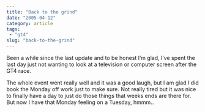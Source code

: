 ```yaml
---
title: "Back to the grind"
date: "2005-04-12"
category: article
tags:
 - "gt4"
slug: "back-to-the-grind"
---
```


<!-- ![GT4 Challenge][image-1] -->
Been a while since the last update and to be honest I’m glad, I’ve spent the last day just not wanting to look at a television or computer screen after the GT4 race.

The whole event went really well and it was a good laugh, but I am glad I did book the Monday off work just to make sure. Not really tired but it was nice to finally have a day to just do those things that weeks ends are there for. But now I have that Monday feeling on a Tuesday, hmmm..

[image-1]:	/images/gt4-chall.gif
